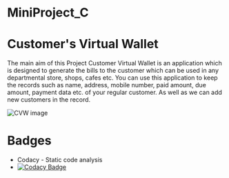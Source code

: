 # MiniProject_C
# Customer's Virtual Wallet 

The main aim of this Project Customer Virtual Wallet is an application which is designed to generate the bills to the customer which can be used in any departmental store, shops, cafes etc. You can use this application to keep the records such as name, address, mobile number, paid amount, due amount, payment data etc. of your regular customer. As well as we can add new customers in the record.

 ![CVW image](https://user-images.githubusercontent.com/91197757/160229905-93151bd0-ba20-444e-b73f-9be293e85b8b.PNG)
 
 # Badges
 * Codacy - Static code analysis
 * [![Codacy Badge](https://app.codacy.com/project/badge/Grade/bf82ffbcf10a44d8ab7ad4f338d3caa1)](https://www.codacy.com/gh/ArchithaKV/MiniProject_C/dashboard?utm_source=github.com&amp;utm_medium=referral&amp;utm_content=ArchithaKV/MiniProject_C&amp;utm_campaign=Badge_Grade)
